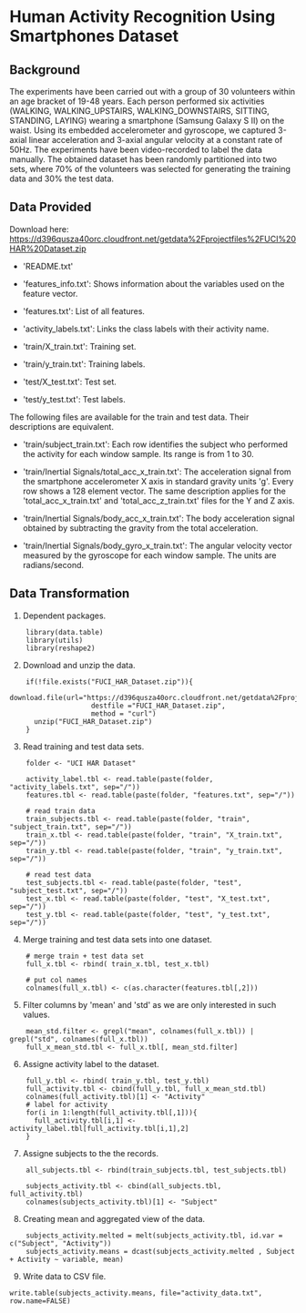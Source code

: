 # Human Activity Recognition Using Smartphones Dataset

## Background

The experiments have been carried out with a group of 30 volunteers within an age bracket of 19-48 years. Each person performed six activities (WALKING, WALKING_UPSTAIRS, WALKING_DOWNSTAIRS, SITTING, STANDING, LAYING) wearing a smartphone (Samsung Galaxy S II) on the waist. Using its embedded accelerometer and gyroscope, we captured 3-axial linear acceleration and 3-axial angular velocity at a constant rate of 50Hz. The experiments have been video-recorded to label the data manually. The obtained dataset has been randomly partitioned into two sets, where 70% of the volunteers was selected for generating the training data and 30% the test data. 

## Data Provided

Download here: 
https://d396qusza40orc.cloudfront.net/getdata%2Fprojectfiles%2FUCI%20HAR%20Dataset.zip

- 'README.txt'

- 'features_info.txt': Shows information about the variables used on the feature vector.

- 'features.txt': List of all features.

- 'activity_labels.txt': Links the class labels with their activity name.

- 'train/X_train.txt': Training set.

- 'train/y_train.txt': Training labels.

- 'test/X_test.txt': Test set.

- 'test/y_test.txt': Test labels.

The following files are available for the train and test data. Their descriptions are equivalent. 

- 'train/subject_train.txt': Each row identifies the subject who performed the activity for each window sample. Its range is from 1 to 30. 

- 'train/Inertial Signals/total_acc_x_train.txt': The acceleration signal from the smartphone accelerometer X axis in standard gravity units 'g'. Every row shows a 128 element vector. The same description applies for the 'total_acc_x_train.txt' and 'total_acc_z_train.txt' files for the Y and Z axis. 

- 'train/Inertial Signals/body_acc_x_train.txt': The body acceleration signal obtained by subtracting the gravity from the total acceleration. 

- 'train/Inertial Signals/body_gyro_x_train.txt': The angular velocity vector measured by the gyroscope for each window sample. The units are radians/second. 

## Data Transformation

1. Dependent packages.
```
    library(data.table)
    library(utils)
    library(reshape2)
```
2. Download and unzip the data.
```
    if(!file.exists("FUCI_HAR_Dataset.zip")){
      download.file(url="https://d396qusza40orc.cloudfront.net/getdata%2Fprojectfiles%2FUCI%20HAR%20Dataset.zip",
                    destfile ="FUCI_HAR_Dataset.zip",
                    method = "curl")
      unzip("FUCI_HAR_Dataset.zip")
    }
```
3. Read training and test data sets.
```
    folder <- "UCI HAR Dataset"
    
    activity_label.tbl <- read.table(paste(folder, "activity_labels.txt", sep="/"))
    features.tbl <- read.table(paste(folder, "features.txt", sep="/"))
    
    # read train data
    train_subjects.tbl <- read.table(paste(folder, "train", "subject_train.txt", sep="/"))
    train_x.tbl <- read.table(paste(folder, "train", "X_train.txt", sep="/"))
    train_y.tbl <- read.table(paste(folder, "train", "y_train.txt", sep="/"))
    
    # read test data
    test_subjects.tbl <- read.table(paste(folder, "test", "subject_test.txt", sep="/"))
    test_x.tbl <- read.table(paste(folder, "test", "X_test.txt", sep="/"))
    test_y.tbl <- read.table(paste(folder, "test", "y_test.txt", sep="/"))
```
4. Merge training and test data sets into one dataset.
```
    # merge train + test data set
    full_x.tbl <- rbind( train_x.tbl, test_x.tbl)
    
    # put col names
    colnames(full_x.tbl) <- c(as.character(features.tbl[,2]))
```
5. Filter columns by 'mean' and 'std' as we are only interested in such values.
```
    mean_std.filter <- grepl("mean", colnames(full_x.tbl)) | grepl("std", colnames(full_x.tbl))
    full_x_mean_std.tbl <- full_x.tbl[, mean_std.filter]
```
6. Assigne activity label to the dataset.
```
    full_y.tbl <- rbind( train_y.tbl, test_y.tbl)
    full_activity.tbl <- cbind(full_y.tbl, full_x_mean_std.tbl)
    colnames(full_activity.tbl)[1] <- "Activity"
    # label for activity
    for(i in 1:length(full_activity.tbl[,1])){
      full_activity.tbl[i,1] <- activity_label.tbl[full_activity.tbl[i,1],2]
    }
```
7. Assigne subjects to the the records.
```
    all_subjects.tbl <- rbind(train_subjects.tbl, test_subjects.tbl)
    
    subjects_activity.tbl <- cbind(all_subjects.tbl, full_activity.tbl)
    colnames(subjects_activity.tbl)[1] <- "Subject"
```
8. Creating mean and aggregated view of the data.
``` 
    subjects_activity.melted = melt(subjects_activity.tbl, id.var = c("Subject", "Activity"))
    subjects_activity.means = dcast(subjects_activity.melted , Subject + Activity ~ variable, mean)
```
9. Write data to CSV file.
```
write.table(subjects_activity.means, file="activity_data.txt", row.name=FALSE)
```
